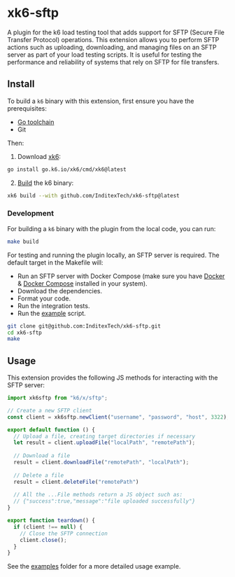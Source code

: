 # xk6-sftp

A plugin for the k6 load testing tool that adds support for SFTP (Secure File Transfer Protocol) operations. This extension allows you to perform SFTP actions such as uploading, downloading, and managing files on an SFTP server as part of your load testing scripts. It is useful for testing the performance and reliability of systems that rely on SFTP for file transfers.

## Install

To build a `k6` binary with this extension, first ensure you have the prerequisites:

- [Go toolchain](https://go101.org/article/go-toolchain.html)
- Git

Then:

1. Download [xk6](https://github.com/grafana/xk6):
```bash
go install go.k6.io/xk6/cmd/xk6@latest
```

2. [Build](https://github.com/grafana/xk6#command-usage) the k6 binary:
```bash
xk6 build --with github.com/InditexTech/xk6-sftp@latest
```

### Development

For building a `k6` binary with the plugin from the local code, you can run:

```bash
make build
```

For testing and running the plugin locally, an SFTP server is required. The default target in the Makefile will:

- Run an SFTP server with Docker Compose (make sure you have [Docker](https://docs.docker.com/engine/install/) & [Docker Compose](https://docs.docker.com/compose/install/) installed in your system).
- Download the dependencies.
- Format your code.
- Run the integration tests.
- Run the [example](examples/main.js) script.

```bash
git clone git@github.com:InditexTech/xk6-sftp.git
cd xk6-sftp
make
```

## Usage

This extension provides the following JS methods for interacting with the SFTP server:

```javascript
import xk6sftp from "k6/x/sftp";

// Create a new SFTP client
const client = xk6sftp.newClient("username", "password", "host", 3322);

export default function () {
  // Upload a file, creating target directories if necessary
  let result = client.uploadFile("localPath", "remotePath");
  
  // Download a file
  result = client.downloadFile("remotePath", "localPath");
  
  // Delete a file
  result = client.deleteFile("remotePath")
  
  // All the ...File methods return a JS object such as:
  // {"success":true,"message":"file uploaded successfully"}
}

export function teardown() {
  if (client !== null) {
    // Close the SFTP connection
    client.close();
  }
}
```

See the [examples](./examples) folder for a more detailed usage example.
